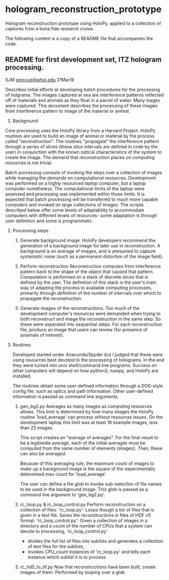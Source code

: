 # hologram_reconstruction_prototype
Hologram reconstruction prototype using HoloPy, applied to a collection of captures from a bona fide research cruise.

The following content is a copy of a README file that accompanies the code.

README for first development set, ITZ hologram processing.
----------------------------------------------------------
SJM
smccue@whoi.edu
21Mar19


Describes initial efforts at developing batch procedures for the processing
of holgrams. The images captured at sea are interference patterns reflected
off of materials and animals as they float in a parcel of water. Many inages
were captured. This document describes the processing of these images from
interference pattern to image of the material or animal.


1. Background

Core processing uses the HoloPy library from a Harvard Project. HoloPy routines
are used to build an image of animal or material by the process called
"reconstruction". The routines "propagate" the interference pattern through
a series of slices (these slice intervals are defined in code by the user) in
conjunction with the known optical characteristics of the system to create the
image. The demand that reconstruction places on computing resources is not
trivial.

Batch processing consists of invoking the steps over a collection of
images while managing the demands on computational resources. Development
was performed on a highly resourced laptop computer, but a laptop computer
nonetheless. The computational limits of the laptop were assessed and
processing was implemented within those limits. It is expected that batch
processing will be transferred to much more capable computers and invoked
on large collections of images. The scripts described below offer some
levels of adaptability to accommodate computers with different levels of
resources- some adaptation is through user definition and some is
programmatic.

2. Processing steps

   1. Generate background image.
      HoloPy developers recommend the generation of a background image for
      later use in reconstruction. A background is an average of images,
      and is presumed to capture systematic noise (such as a permanent
      distortion of the image field).

   2. Perform reconstruction
      Reconstruction computes from interference pattern back to the shape
      of the object that caused that pattern. Computation is performed on
      a stack of discrete slices that is defined by the user. The definition
      of this stack is the user's main way of adapting the process to
      available computing processes, primarily through definition of the
      number of intervals over which to propagate the reconstruction.

   3. Generate images of the reconstructions.
      Too much of the development computer's resources were demanded when
      trying to both reconstruct and image the reconstruction in the same
      step. So these were separated into sequential steps. For each
      reconstruction file, produce an image that users can review (for
      presence of anaimals of interest).
      
3. Routines

   Developed started under Anaconda/Spyder but I judged that these were
   using resources best devoted to the processing of holograms. In the
   end they were turned into unix shell/command line programs. Success on
   other computers will depend on how python3, numpy, and HoloPy are installed.

   The routines obtain some user-defined information through a DOS-style
   config file, such as optics and path information. Other user-defined
   information is passed as command line arguments.

    1. gen_bg2.py
       Averages as many images as computing resources allows. This limit
       is determined by how many images the HoloPy routine 'load_average'
       can process without resources issues. On the development laptop
       this limit was at least 18 example images, less than 25 images.

       This script creates an "average of averages". For the final result to
       be a legitimate average, each of the initial averages must be computed
       from the same number of elements (images). Then, these can also be
       averaged.

       Because of this averaging rule, the maximum count of images to make up
       a background image is the square of the experimentally determined
       max count for 'load_average'.

       The user can define a file glob to invoke sub-selection of file names
       to be used in the background image. This glob is passed as a command
       line argument to 'gen_bg2.py'.

     2. rc_loop.py & rc_loop_control.py
        Perform reconstruction on a collection of files.
        'rc_loop.py': Loops though a list of files that is given in a text
        file. Saves the reconstructions in files of HDF v5 format. 
        'rc_loop_control.py': Given a collection of images in a directory and
        a count of the number of CPUs that a system can devote to processing,
        'rc_loop_control.py'
           - divides the full list of files into sublists and generates a
           collection of text files for the sublists,
           - invokes CPU_count instances of 'rc_loop.py' and tells
           each instance which sublist it is to process.

      3. rc_hd5_to_tif.py
         Now that reconstructions have been built, create images of them.
         Performed by looping over a glob 


